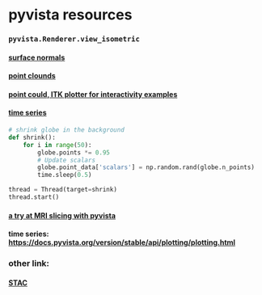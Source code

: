 # pyvista resources


### `pyvista.Renderer.view_isometric`

#### [surface normals](https://docs.pyvista.org/version/stable/examples/01-filter/compute-normals.html#sphx-glr-download-examples-01-filter-compute-normals-py)

#### [point clounds](https://docs.pyvista.org/version/stable/examples/00-load/create-point-cloud.html)

#### [point could, ITK plotter for interactivity examples](https://topogenesis.readthedocs.io/notebooks/point_cloud_voxelization/)

#### [time series](https://docs.pyvista.org/version/stable/api/plotting/plotting.html)
```python
# shrink globe in the background
def shrink():
    for i in range(50):
        globe.points *= 0.95
        # Update scalars
        globe.point_data['scalars'] = np.random.rand(globe.n_points)
        time.sleep(0.5)

thread = Thread(target=shrink)
thread.start()
```

#### [a try at MRI slicing with pyvista](https://www.codeproject.com/Questions/5342943/How-to-accelerate-MRI-slicing-using-pyvista)

#### time series: https://docs.pyvista.org/version/stable/api/plotting/plotting.html

### other link: 

#### [STAC](https://stacspec.org/en/tutorials/1-read-stac-python/)